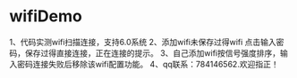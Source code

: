 # wifiDemo
1、代码实测wifi扫描连接，支持6.0系统 2、添加wifi未保存过得wifi 点击输入密码，保存过得直接连接，正在连接的提示。 3、自己添加wifi按信号强度排序，输入密码连接失败后移除该wifi配置功能。 4、qq联系：784146562.欢迎指正！

